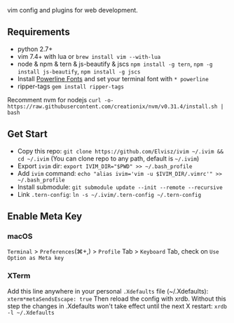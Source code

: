 vim config and plugins for web development. 

## Requirements
  * python 2.7+
  * vim 7.4+ with lua or `brew install vim --with-lua`
  * node & npm & tern & js-beautify & jscs `npm install -g tern`, `npm -g install js-beautify`, `npm install -g jscs`
  * Install [Powerline Fonts](https://github.com/powerline/fonts) and set your terminal font with `* powerline`
  * ripper-tags `gem install ripper-tags`

Recomment nvm for nodejs `curl -o- https://raw.githubusercontent.com/creationix/nvm/v0.31.4/install.sh | bash`

## Get Start
  * Copy this repo: `git clone https://github.com/Elvisz/ivim ~/.ivim && cd ~/.ivim` (You can clone repo to any path, default is `~/.ivim`)
  * Export `ivim` dir: `export IVIM_DIR="$PWD" >> ~/.bash_profile`
  * Add `ivim` command: `echo "alias ivim='vim -u $IVIM_DIR/.vimrc'" >> ~/.bash_profile`
  * Install submodule: `git submodule update --init --remote --recursive`
  * Link `.tern-config`: `ln -s ~/.ivim/.tern-config ~/.tern-config`

## Enable Meta Key

### macOS
`Terminal` > `Preferences`(⌘+,) > `Profile` Tab > `Keyboard` Tab, check on `Use Option as Meta key`

### XTerm
Add this line anywhere in your personal `.Xdefaults` file (~/.Xdefaults):
`xterm*metaSendsEscape: true`
Then reload the config with xrdb. Without this step the changes in .Xdefaults won't take effect until the next X restart:
`xrdb -l ~/.Xdefaults`
